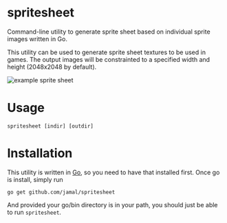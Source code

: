 # spritesheet

Command-line utility to generate sprite sheet based on individual sprite images written in Go.

This utility can be used to generate sprite sheet textures to be used in games. The output images will be constrainted to a specified width and height (2048x2048 by default).

![example sprite sheet](http://i.imgur.com/hjukpGF.png)

# Usage

    spritesheet [indir] [outdir]

# Installation

This utility is written in [Go](http://www.golang.org/), so you need to have that installed first. Once go is install, simply run
    
    go get github.com/jamal/spritesheet

And provided your go/bin directory is in your path, you should just be able to run `spritesheet`.
